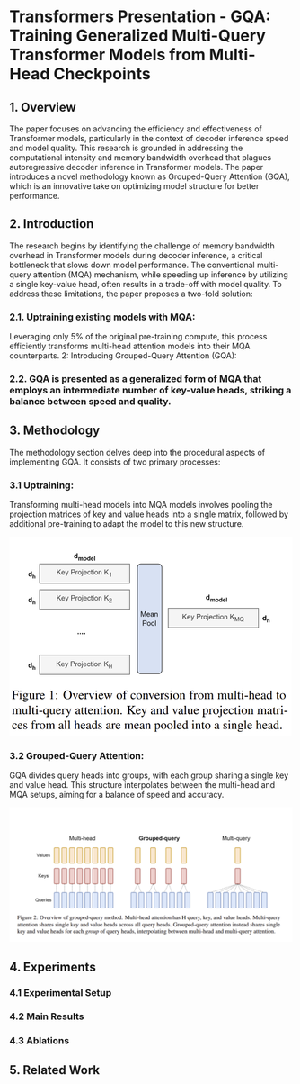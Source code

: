 # Transformers Presentation - GQA: Training Generalized Multi-Query Transformer Models from Multi-Head Checkpoints

## 1. Overview
The paper focuses on advancing the efficiency and effectiveness of Transformer models, particularly in the context of decoder inference speed and model quality. This research is grounded in addressing the computational intensity and memory bandwidth overhead that plagues autoregressive decoder inference in Transformer models. The paper introduces a novel methodology known as Grouped-Query Attention (GQA), which is an innovative take on optimizing model structure for better performance. 

## 2. Introduction

The research begins by identifying the challenge of memory bandwidth overhead in Transformer models during decoder inference, a critical bottleneck that slows down model performance. The conventional multi-query attention (MQA) mechanism, while speeding up inference by utilizing a single key-value head, often results in a trade-off with model quality. To address these limitations, the paper proposes a two-fold solution:

### 2.1. Uptraining existing models with MQA:
Leveraging only 5% of the original pre-training compute, this process efficiently transforms multi-head attention models into their MQA counterparts.
2: Introducing Grouped-Query Attention (GQA):
### 2.2. GQA is presented as a generalized form of MQA that employs an intermediate number of key-value heads, striking a balance between speed and quality.

## 3. Methodology

The methodology section delves deep into the procedural aspects of implementing GQA. It consists of two primary processes:

### 3.1 Uptraining: 

Transforming multi-head models into MQA models involves pooling the projection matrices of key and value heads into a single matrix, followed by additional pre-training to adapt the model to this new structure.

![Screenshot of a comment on a GitHub issue showing an image, added in the Markdown, of an Octocat smiling and raising a tentacle.](https://github.com/FrankYang7777/GQA-Transformers-Presentation/blob/main/Overview%20Of%20Conversion%20from%20multi-head%20to%20multi-query%20attention.png)

### 3.2 Grouped-Query Attention: 

GQA divides query heads into groups, with each group sharing a single key and value head. This structure interpolates between the multi-head and MQA setups, aiming for a balance of speed and accuracy.

![Screenshot of a comment on a GitHub issue showing an image, added in the Markdown, of an Octocat smiling and raising a tentacle.](https://github.com/FrankYang7777/GQA-Transformers-Presentation/blob/main/Overview%20of%20grouped-query%20method.png)

## 4. Experiments

### 4.1 Experimental Setup

### 4.2 Main Results

### 4.3 Ablations

## 5. Related Work

